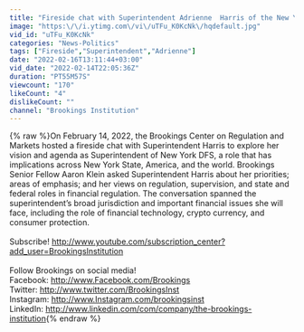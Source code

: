```yaml
---
title: "Fireside chat with Superintendent Adrienne  Harris of the New York Department of Financial Services"
image: "https:\/\/i.ytimg.com\/vi\/uTFu_K0KcNk\/hqdefault.jpg"
vid_id: "uTFu_K0KcNk"
categories: "News-Politics"
tags: ["Fireside","Superintendent","Adrienne"]
date: "2022-02-16T13:11:44+03:00"
vid_date: "2022-02-14T22:05:36Z"
duration: "PT55M57S"
viewcount: "170"
likeCount: "4"
dislikeCount: ""
channel: "Brookings Institution"
---
```

{% raw %}On February 14, 2022, the Brookings Center on Regulation and Markets hosted a fireside chat with Superintendent Harris to explore her vision and agenda as Superintendent of New York DFS, a role that has implications across New York State, America, and the world. Brookings Senior Fellow Aaron Klein asked Superintendent Harris about her priorities; areas of emphasis; and her views on regulation, supervision, and state and federal roles in financial regulation. The conversation spanned the superintendent’s broad jurisdiction and important financial issues she will face, including the role of financial technology, crypto currency, and consumer protection.<br /><br />Subscribe! <a rel="nofollow" target="blank" href="http://www.youtube.com/subscription_center?add_user=BrookingsInstitution">http://www.youtube.com/subscription_center?add_user=BrookingsInstitution</a><br /><br />Follow Brookings on social media!<br />Facebook: <a rel="nofollow" target="blank" href="http://www.Facebook.com/Brookings">http://www.Facebook.com/Brookings</a><br />Twitter: <a rel="nofollow" target="blank" href="http://www.twitter.com/BrookingsInst">http://www.twitter.com/BrookingsInst</a><br />Instagram: <a rel="nofollow" target="blank" href="http://www.Instagram.com/brookingsinst">http://www.Instagram.com/brookingsinst</a><br />LinkedIn: <a rel="nofollow" target="blank" href="http://www.linkedin.com/com/company/the-brookings-institution">http://www.linkedin.com/com/company/the-brookings-institution</a>{% endraw %}
